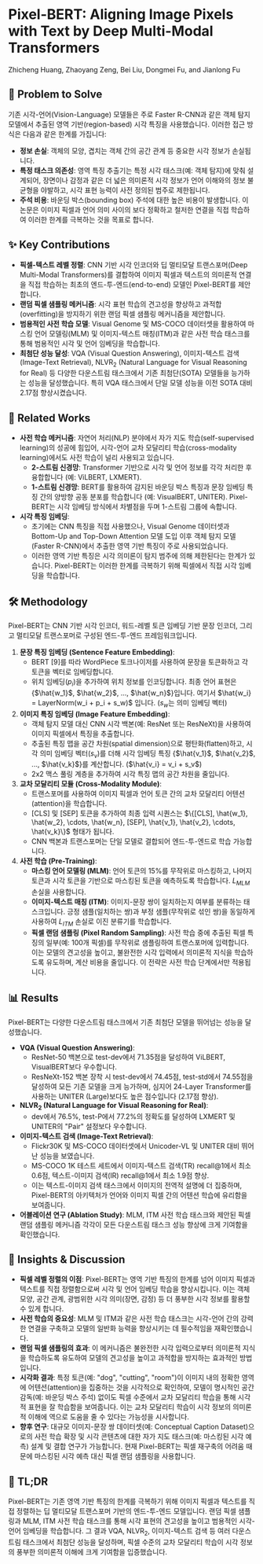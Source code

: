 # Pixel-BERT: Aligning Image Pixels with Text by Deep Multi-Modal Transformers

Zhicheng Huang, Zhaoyang Zeng, Bei Liu, Dongmei Fu, and Jianlong Fu

## 🧩 Problem to Solve

기존 시각-언어(Vision-Language) 모델들은 주로 Faster R-CNN과 같은 객체 탐지 모델에서 추출된 영역 기반(region-based) 시각 특징을 사용했습니다. 이러한 접근 방식은 다음과 같은 한계를 가집니다:

* **정보 손실**: 객체의 모양, 겹치는 객체 간의 공간 관계 등 중요한 시각 정보가 손실됩니다.
* **특정 태스크 의존성**: 영역 특징 추출기는 특정 시각 태스크(예: 객체 탐지)에 맞춰 설계되어, 장면이나 감정과 같은 더 넓은 의미론적 시각 정보가 언어 이해와의 정보 불균형을 야발하고, 시각 표현 능력이 사전 정의된 범주로 제한됩니다.
* **주석 비용**: 바운딩 박스(bounding box) 주석에 대한 높은 비용이 발생합니다.
이 논문은 이미지 픽셀과 언어 의미 사이의 보다 정확하고 철저한 연결을 직접 학습하여 이러한 한계를 극복하는 것을 목표로 합니다.

## ✨ Key Contributions

* **픽셀-텍스트 레벨 정렬**: CNN 기반 시각 인코더와 딥 멀티모달 트랜스포머(Deep Multi-Modal Transformers)를 결합하여 이미지 픽셀과 텍스트의 의미론적 연결을 직접 학습하는 최초의 엔드-투-엔드(end-to-end) 모델인 Pixel-BERT를 제안합니다.
* **랜덤 픽셀 샘플링 메커니즘**: 시각 표현 학습의 견고성을 향상하고 과적합(overfitting)을 방지하기 위한 랜덤 픽셀 샘플링 메커니즘을 제안합니다.
* **범용적인 사전 학습 모델**: Visual Genome 및 MS-COCO 데이터셋을 활용하여 마스킹 언어 모델링(MLM) 및 이미지-텍스트 매칭(ITM)과 같은 사전 학습 태스크를 통해 범용적인 시각 및 언어 임베딩을 학습합니다.
* **최첨단 성능 달성**: VQA (Visual Question Answering), 이미지-텍스트 검색(Image-Text Retrieval), NLVR$_2$ (Natural Language for Visual Reasoning for Real) 등 다양한 다운스트림 태스크에서 기존 최첨단(SOTA) 모델들을 능가하는 성능을 달성했습니다. 특히 VQA 태스크에서 단일 모델 성능을 이전 SOTA 대비 2.17점 향상시켰습니다.

## 📎 Related Works

* **사전 학습 메커니즘**: 자연어 처리(NLP) 분야에서 자가 지도 학습(self-supervised learning)의 성공에 힘입어, 시각-언어 교차 모달리티 학습(cross-modality learning)에서도 사전 학습이 널리 사용되고 있습니다.
  * **2-스트림 신경망**: Transformer 기반으로 시각 및 언어 정보를 각각 처리한 후 융합합니다 (예: ViLBERT, LXMERT).
  * **1-스트림 신경망**: BERT를 활용하여 감지된 바운딩 박스 특징과 문장 임베딩 특징 간의 양방향 공동 분포를 학습합니다 (예: VisualBERT, UNITER). Pixel-BERT는 시각 임베딩 방식에서 차별점을 두며 1-스트림 그룹에 속합니다.
* **시각 특징 임베딩**:
  * 초기에는 CNN 특징을 직접 사용했으나, Visual Genome 데이터셋과 Bottom-Up and Top-Down Attention 모델 도입 이후 객체 탐지 모델(Faster R-CNN)에서 추출한 영역 기반 특징이 주로 사용되었습니다.
  * 이러한 영역 기반 특징은 시각 의미론이 탐지 범주에 의해 제한된다는 한계가 있습니다. Pixel-BERT는 이러한 한계를 극복하기 위해 픽셀에서 직접 시각 임베딩을 학습합니다.

## 🛠️ Methodology

Pixel-BERT는 CNN 기반 시각 인코더, 워드-레벨 토큰 임베딩 기반 문장 인코더, 그리고 멀티모달 트랜스포머로 구성된 엔드-투-엔드 프레임워크입니다.

1. **문장 특징 임베딩 (Sentence Feature Embedding)**:
   * BERT [9]를 따라 WordPiece 토크나이저를 사용하여 문장을 토큰화하고 각 토큰을 벡터로 임베딩합니다.
   * 위치 임베딩($p_i$)을 추가하여 위치 정보를 인코딩합니다. 최종 언어 표현은 {$\hat{w_1}$, $\hat{w_2}$, ..., $\hat{w_n}$}입니다. 여기서 $\hat{w_i} = LayerNorm(w_i + p_i + s_w)$ 입니다. ($s_w$는 의미 임베딩 벡터)
2. **이미지 특징 임베딩 (Image Feature Embedding)**:
   * 객체 탐지 모델 대신 CNN 시각 백본(예: ResNet 또는 ResNeXt)을 사용하여 이미지 픽셀에서 특징을 추출합니다.
   * 추출된 특징 맵을 공간 차원(spatial dimension)으로 평탄화(flatten)하고, 시각 의미 임베딩 벡터($s_v$)를 더해 시각 임베딩 특징 {$\hat{v_1}$, $\hat{v_2}$, ..., $\hat{v_k}$}를 계산합니다. ($\hat{v_i} = v_i + s_v$)
   * 2x2 맥스 풀링 계층을 추가하여 시각 특징 맵의 공간 차원을 줄입니다.
3. **교차 모달리티 모듈 (Cross-Modality Module)**:
   * 트랜스포머를 사용하여 이미지 픽셀과 언어 토큰 간의 교차 모달리티 어텐션(attention)을 학습합니다.
   * [CLS] 및 [SEP] 토큰을 추가하여 최종 입력 시퀀스는 $\{[CLS], \hat{w_1}, \hat{w_2}, \cdots, \hat{w_n}, [SEP], \hat{v_1}, \hat{v_2}, \cdots, \hat{v_k}\}$ 형태가 됩니다.
   * CNN 백본과 트랜스포머는 단일 모델로 결합되어 엔드-투-엔드로 학습 가능합니다.
4. **사전 학습 (Pre-Training)**:
   * **마스킹 언어 모델링 (MLM)**: 언어 토큰의 15%를 무작위로 마스킹하고, 나머지 토큰과 시각 토큰을 기반으로 마스킹된 토큰을 예측하도록 학습합니다. $L_{MLM}$ 손실을 사용합니다.
   * **이미지-텍스트 매칭 (ITM)**: 이미지-문장 쌍이 일치하는지 여부를 분류하는 태스크입니다. 긍정 샘플(일치하는 쌍)과 부정 샘플(무작위로 섞인 쌍)을 동일하게 사용하여 $L_{ITM}$ 손실로 이진 분류기를 학습합니다.
   * **픽셀 랜덤 샘플링 (Pixel Random Sampling)**: 사전 학습 중에 추출된 픽셀 특징의 일부(예: 100개 픽셀)를 무작위로 샘플링하여 트랜스포머에 입력합니다. 이는 모델의 견고성을 높이고, 불완전한 시각 입력에서 의미론적 지식을 학습하도록 유도하며, 계산 비용을 줄입니다. 이 전략은 사전 학습 단계에서만 적용됩니다.

## 📊 Results

Pixel-BERT는 다양한 다운스트림 태스크에서 기존 최첨단 모델을 뛰어넘는 성능을 달성했습니다.

* **VQA (Visual Question Answering)**:
  * ResNet-50 백본으로 test-dev에서 71.35점을 달성하여 ViLBERT, VisualBERT보다 우수합니다.
  * ResNeXt-152 백본 장착 시 test-dev에서 74.45점, test-std에서 74.55점을 달성하여 모든 기존 모델을 크게 능가하며, 심지어 24-Layer Transformer를 사용하는 UNITER (Large)보다도 높은 점수입니다 (2.17점 향상).
* **NLVR$_2$ (Natural Language for Visual Reasoning for Real)**:
  * dev에서 76.5%, test-P에서 77.2%의 정확도를 달성하여 LXMERT 및 UNITER의 "Pair" 설정보다 우수합니다.
* **이미지-텍스트 검색 (Image-Text Retrieval)**:
  * Flickr30K 및 MS-COCO 데이터셋에서 Unicoder-VL 및 UNITER 대비 뛰어난 성능을 보였습니다.
  * MS-COCO 1K 테스트 세트에서 이미지-텍스트 검색(TR) recall@1에서 최소 0.6점, 텍스트-이미지 검색(IR) recall@1에서 최소 1.9점 향상.
  * 이는 텍스트-이미지 검색 태스크에서 이미지의 전역적 설명에 더 집중하며, Pixel-BERT의 아키텍처가 언어와 이미지 픽셀 간의 어텐션 학습에 유리함을 보여줍니다.
* **어블레이션 연구 (Ablation Study)**: MLM, ITM 사전 학습 태스크와 제안된 픽셀 랜덤 샘플링 메커니즘 각각이 모든 다운스트림 태스크 성능 향상에 크게 기여함을 확인했습니다.

## 🧠 Insights & Discussion

* **픽셀 레벨 정렬의 이점**: Pixel-BERT는 영역 기반 특징의 한계를 넘어 이미지 픽셀과 텍스트를 직접 정렬함으로써 시각 및 언어 임베딩 학습을 향상시킵니다. 이는 객체 모양, 공간 관계, 광범위한 시각 의미(장면, 감정) 등 더 풍부한 시각 정보를 활용할 수 있게 합니다.
* **사전 학습의 중요성**: MLM 및 ITM과 같은 사전 학습 태스크는 시각-언어 간의 강력한 연결을 구축하고 모델의 일반화 능력을 향상시키는 데 필수적임을 재확인했습니다.
* **랜덤 픽셀 샘플링의 효과**: 이 메커니즘은 불완전한 시각 입력으로부터 의미론적 지식을 학습하도록 유도하여 모델의 견고성을 높이고 과적합을 방지하는 효과적인 방법입니다.
* **시각화 결과**: 특정 토큰(예: "dog", "cutting", "room")이 이미지 내의 정확한 영역에 어텐션(attention)을 집중하는 것을 시각적으로 확인하여, 모델이 명시적인 공간 감독(예: 바운딩 박스 주석) 없이도 픽셀 수준에서 교차 모달리티 학습을 통해 시각적 표현을 잘 학습함을 보여줍니다. 이는 교차 모달리티 학습이 시각 정보의 의미론적 이해에 역으로 도움을 줄 수 있다는 가능성을 시사합니다.
* **향후 연구**: 대규모 이미지-문장 쌍 데이터셋(예: Conceptual Caption Dataset)으로의 사전 학습 확장 및 시각 콘텐츠에 대한 자가 지도 태스크(예: 마스킹된 시각 예측) 설계 및 결합 연구가 가능합니다. 현재 Pixel-BERT는 픽셀 재구축의 어려움 때문에 마스킹된 시각 예측 대신 픽셀 랜덤 샘플링을 사용합니다.

## 📌 TL;DR

Pixel-BERT는 기존 영역 기반 특징의 한계를 극복하기 위해 이미지 픽셀과 텍스트를 직접 정렬하는 딥 멀티모달 트랜스포머 기반의 엔드-투-엔드 모델입니다. 랜덤 픽셀 샘플링과 MLM, ITM 사전 학습 태스크를 통해 시각 표현의 견고성을 높이고 범용적인 시각-언어 임베딩을 학습합니다. 그 결과 VQA, NLVR$_2$, 이미지-텍스트 검색 등 여러 다운스트림 태스크에서 최첨단 성능을 달성하며, 픽셀 수준의 교차 모달리티 학습이 시각 정보의 풍부한 의미론적 이해에 크게 기여함을 입증했습니다.
